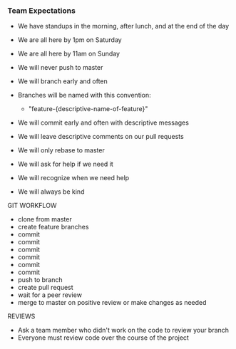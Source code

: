 ### Team Expectations

+ We have standups in the morning, after lunch, and at the end of the day
+ We are all here by 1pm on Saturday
+ We are all here by 11am on Sunday
+ We will never push to master
+ We will branch early and often
+ Branches will be named with this convention:
  + "feature-{descriptive-name-of-feature}"
+ We will commit early and often with descriptive messages
+ We will leave descriptive comments on our pull requests
+ We will only rebase to master

+ We will ask for help if we need it
+ We will recognize when we need help
+ We will always be kind


GIT WORKFLOW
+ clone from master
+ create feature branches
+ commit
+ commit
+ commit
+ commit
+ commit
+ commit
+ push to branch
+ create pull request
+ wait for a peer review
+ merge to master on positive review or make changes as needed

REVIEWS
+ Ask a team member who didn't work on the code to review your branch
+ Everyone must review code over the course of the project

